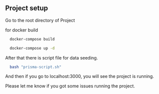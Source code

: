 
## Project setup

Go to the root directory of Project

for docker build

```bash
  docker-compose build
```

```bash
  docker-compose up -d
```

After that there is script file for data seeding.

```bash
  bash "prisma-script.sh" 
```

And then if you go to localhost:3000, you will see the project is running.

Please let me know if you got some issues running the project.
